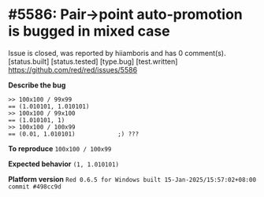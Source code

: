 
#5586: Pair->point auto-promotion is bugged in mixed case
================================================================================
Issue is closed, was reported by hiiamboris and has 0 comment(s).
[status.built] [status.tested] [type.bug] [test.written]
<https://github.com/red/red/issues/5586>

**Describe the bug**
```
>> 100x100 / 99x99
== (1.010101, 1.010101)
>> 100x100 / 99x100
== (1.010101, 1)
>> 100x100 / 100x99
== (0.01, 1.010101)            ;) ???
```

**To reproduce**
`100x100 / 100x99`

**Expected behavior**
`(1, 1.010101)`

**Platform version**
`Red 0.6.5 for Windows built 15-Jan-2025/15:57:02+08:00  commit #498cc9d`


